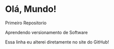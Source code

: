 # Olá, Mundo!
 Primeiro Repositorio

 Aprendendo versionamento de Software
 
 Essa linha eu alterei diretamente no site do GitHub!
